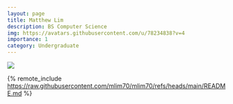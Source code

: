 ```yaml
---
layout: page
title: Matthew Lim
description: BS Computer Science
img: https://avatars.githubusercontent.com/u/78234838?v=4
importance: 1
category: Undergraduate
---
```


<div class="profile mb-3 float-right mb-3"> 
<img src="https://avatars.githubusercontent.com/u/78234838?v=4" class="img-fluid z-depth-1 rounded"/>
</div>

{% remote_include https://raw.githubusercontent.com/mlim70/mlim70/refs/heads/main/README.md %}
